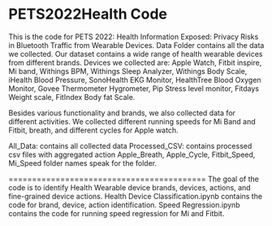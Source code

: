 # PETS2022Health Code
This is the code for PETS 2022: Health Information Exposed: Privacy Risks in Bluetooth Traffic from Wearable Devices.
Data Folder contains all the data we collected. Our dataset contains a wide range of health wearable devices from different brands. Devices we collected are: Apple Watch, Fitbit inspire, Mi band, Withings BPM, Withings Sleep Analyzer, Withings Body Scale, iHealth Blood Pressure, SonoHealth EKG Monitor, HealthTree Blood Oxygen Monitor, Govee Thermometer Hygrometer, Pip Stress level monitor, Fitdays Weight scale, FitIndex Body fat Scale. 

Besides various functionality and brands, we also collected data for different activities. We collected different running speeds for Mi Band and Fitbit, breath, and different cycles for Apple watch. 

All_Data: contains all collected data
Processed_CSV: contains processed csv files with aggregated action
Apple_Breath, Apple_Cycle, Fitbit_Speed, Mi_Speed folder names speak for the folder. 

==========================================
The goal of the code is to identify Health Wearable device brands, devices, actions, and fine-grained device actions. 
Health Device Classification.ipynb contains the code for brand, device, action identification.
Speed Regression.ipynb contains the code for running speed regression for Mi and Fitbit.
